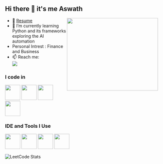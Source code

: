 ## Hi there 👋 it's me Aswath

<img align="right" width="300" height="240" src="https://i.pinimg.com/originals/47/f0/34/47f0342cec72b800463bf003eac1257e.gif">

- 🔭 [Resume](aswath-resume.tiiny.site)
- 🌱 I’m currently learning Python and its frameworks exploring the AI automation
- Personal Intrest : Finance and Business
- 📫 Reach me: <br /> [<img src="https://img.shields.io/badge/LinkedIn-0077B5?style=for-the-badge&logo=linkedin&logoColor=white" />](https://www.linkedin.com/in/aswath-g-bb0058264/)

### I code in
<img height="50" width="50" src="https://img.icons8.com/color/48/000000/python.png" /> <img height="50" width="50" src="https://img.icons8.com/color/48/000000/c-programming.png" /> <img height="50" width="50" src="https://img.icons8.com/color/48/000000/java-coffee-cup-logo.png" /> <img height="50" width="50" src="https://img.icons8.com/color/48/000000/mysql-logo.png"/> 

### IDE and Tools I Use
<img height="50" width="50" src="https://img.icons8.com/color/48/000000/visual-studio-code-2019.png"/> <img height="50" width="50" src="https://img.icons8.com/color/48/000000/pycharm.png"/> <img height="50" width="50" src="https://img.icons8.com/color/50/000000/git.png"/> <img height="50" width="50" src="https://img.icons8.com/fluent/48/000000/arduino.png"/>

![LeetCode Stats](https://leetcard.jacoblin.cool/Aswath_1192?theme=dark&font=Anonymous%20Pro)
